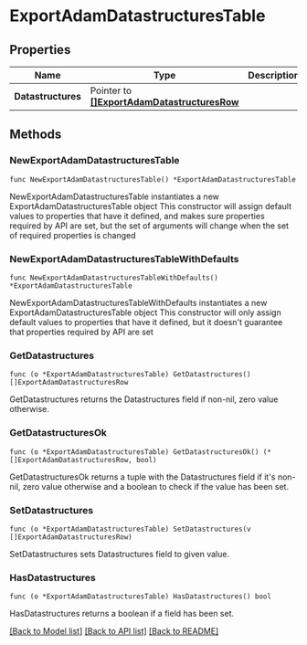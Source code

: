 # ExportAdamDatastructuresTable

## Properties

Name | Type | Description | Notes
------------ | ------------- | ------------- | -------------
**Datastructures** | Pointer to [**[]ExportAdamDatastructuresRow**](ExportAdamDatastructuresRow.md) |  | [optional] 

## Methods

### NewExportAdamDatastructuresTable

`func NewExportAdamDatastructuresTable() *ExportAdamDatastructuresTable`

NewExportAdamDatastructuresTable instantiates a new ExportAdamDatastructuresTable object
This constructor will assign default values to properties that have it defined,
and makes sure properties required by API are set, but the set of arguments
will change when the set of required properties is changed

### NewExportAdamDatastructuresTableWithDefaults

`func NewExportAdamDatastructuresTableWithDefaults() *ExportAdamDatastructuresTable`

NewExportAdamDatastructuresTableWithDefaults instantiates a new ExportAdamDatastructuresTable object
This constructor will only assign default values to properties that have it defined,
but it doesn't guarantee that properties required by API are set

### GetDatastructures

`func (o *ExportAdamDatastructuresTable) GetDatastructures() []ExportAdamDatastructuresRow`

GetDatastructures returns the Datastructures field if non-nil, zero value otherwise.

### GetDatastructuresOk

`func (o *ExportAdamDatastructuresTable) GetDatastructuresOk() (*[]ExportAdamDatastructuresRow, bool)`

GetDatastructuresOk returns a tuple with the Datastructures field if it's non-nil, zero value otherwise
and a boolean to check if the value has been set.

### SetDatastructures

`func (o *ExportAdamDatastructuresTable) SetDatastructures(v []ExportAdamDatastructuresRow)`

SetDatastructures sets Datastructures field to given value.

### HasDatastructures

`func (o *ExportAdamDatastructuresTable) HasDatastructures() bool`

HasDatastructures returns a boolean if a field has been set.


[[Back to Model list]](../README.md#documentation-for-models) [[Back to API list]](../README.md#documentation-for-api-endpoints) [[Back to README]](../README.md)


